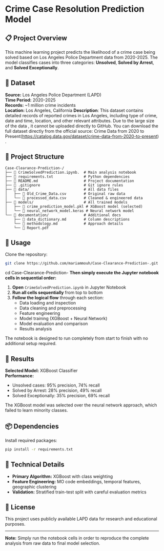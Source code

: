 # Crime Case Resolution Prediction Model

## 📋 Project Overview

This machine learning project predicts the likelihood of a crime case being solved based on Los Angeles Police Department data from 2020-2025. The model classifies cases into three categories: **Unsolved**, **Solved by Arrest**, and **Solved Exceptionally**.

## 🏢 Dataset

**Source:** Los Angeles Police Department (LAPD)  
**Time Period:** 2020-2025  
**Records:** ~1 million crime incidents  
**Location:** Los Angeles, California
**Description**: This dataset contains detailed records of reported crimes in Los Angeles, including type of crime, date and time, location, and other relevant attributes. Due to the large size of the data , it cannot be uploaded directly to GitHub. You can download the full dataset directly from the official source: Crime Data from 2020 to Present(https://catalog.data.gov/dataset/crime-data-from-2020-to-present)
.
## 📁 Project Structure

```
Case-Clearance-Prediction-/
├── 📄 CrimeSolvedPrediction.ipynb.  # Main analysis notebook
├── 📄 requirements.txt              # Python dependencies
├── 📄 README.md                     # Project documentation
├── 📄 .gitignore                    # Git ignore rules
├── 📂 data/                         # All data files
│   ├── 📄 Old_Crime_Data.csv        # Original raw data
│   └── 📄 processed_data.csv        # Cleaned & engineered data
├── 📂 models/                       # All trained models
│   ├── 📄 crime_prediction_model.pkl # XGBoost model (selected)
│   └── 📄 neural_network_model.keras # Neural network model
└── 📂 documentation/                # Additional docs
    ├── 📄 data_dictionary.md        # Column descriptions
    └── 📄 methodology.md            # Approach details
    └── 📄 Report.pdf
```

## 🚀 Usage

Clone the repository:
```bash
git clone https://github.com/mariammouh/Case-Clearance-Prediction-.git
```
cd Case-Clearance-Prediction-
**Then simply execute the Jupyter notebook cells in sequential order:**

1. **Open** `CrimeSolvedPrediction.ipynb` in Jupyter Notebook
2. **Run all cells sequentially** from top to bottom
3. **Follow the logical flow** through each section:
   - Data loading and inspection
   - Data cleaning and preprocessing  
   - Feature engineering
   - Model training (XGBoost + Neural Network)
   - Model evaluation and comparison
   - Results analysis

The notebook is designed to run completely from start to finish with no additional setup required.

## 🎯 Results

**Selected Model:** XGBoost Classifier  
**Performance:**
- Unsolved cases: 95% precision, 74% recall
- Solved by Arrest: 28% precision, 49% recall  
- Solved Exceptionally: 35% precision, 69% recall

The XGBoost model was selected over the neural network approach, which failed to learn minority classes.

## 📦 Dependencies

Install required packages:
```bash
pip install -r requirements.txt
```

## 🔧 Technical Details

- **Primary Algorithm:** XGBoost with class weighting
- **Feature Engineering:** MO code embeddings, temporal features, geographic clustering
- **Validation:** Stratified train-test split with careful evaluation metrics

## 📝 License

This project uses publicly available LAPD data for research and educational purposes.

---

**Note:** Simply run the notebook cells in order to reproduce the complete analysis from raw data to final model selection.